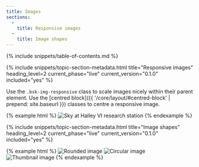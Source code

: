 ```yaml
---
title: Images
sections:
  -
    title: Responsive images
  -
    title: Image shapes
---
```


{% include snippets/table-of-contents.md %}

{% include snippets/topic-section-metadata.html
  title="Responsive images"
  heading_level=2
  current_phase="live"
  current_version="0.1.0"
  included="yes"
%}

Use the `.bsk-img-responsive` class to scale images nicely within their parent element. Use the
[centred block]({{ '/core/layout/#centred-block' | prepend: site.baseurl }}) classes to centre a responsive image.

{% example html %}
<img class="bsk-img-responsive" src="{{ '/img/site-masthead-tom-welsh.jpg' | prepend: site.baseurl }}" alt="Sky at Halley VI research station">
{% endexample %}

{% include snippets/topic-section-metadata.html
  title="Image shapes"
  heading_level=2
  current_phase="live"
  current_version="0.1.0"
  included="yes"
%}

{% example html %}
<img class="bsk-img-rounded" src="https://placeholdit.imgix.net/~text?txtsize=50&amp;w=140&amp;h=140" alt="Rounded image" >
<img class="bsk-img-circle" src="https://placeholdit.imgix.net/~text?txtsize=50&amp;w=140&amp;h=140" alt="Circular image">
<img class="bsk-img-thumbnail" src="https://placeholdit.imgix.net/~text?txtsize=50&amp;w=140&amp;h=140" alt="Thumbnail image">
{% endexample %}
